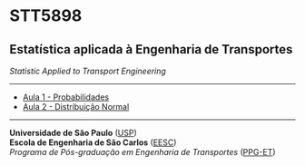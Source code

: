 # STT5898
## Estatística aplicada à Engenharia de Transportes

*Statistic Applied to Transport Engineering*

---

- [Aula 1 - Probabilidades](aula1-Probabilidade/README.md)
- [Aula 2 - Distribuição Normal](aula2-DistNorm/README.md)

---
**Universidade de São Paulo** ([USP](https://www5.usp.br/))   
**Escola de Engenharia de São Carlos** ([EESC](https://eesc.usp.br/))   
*Programa de Pós-graduação em Engenharia de Transportes* ([PPG-ET](https://eesc.usp.br/ppgs/stt/))   


